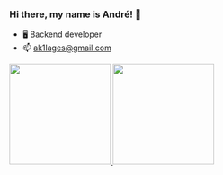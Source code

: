 ### Hi there, my name is André! 👋

- 🖥️ Backend developer
- 📫 ak1lages@gmail.com

<div>
<a href="https://github.com/Aklages">
<img height="180em" src="https://github-readme-stats.vercel.app/api/top-langs/?username=Aklages&layout=compact&langs_count=7&theme=dracula"/>
<img height="180em" src="https://github-readme-stats.vercel.app/api?username=Aklages&show_icons=true&theme=dracula&include_all_commits=true&count_private=true"/>
</div>
